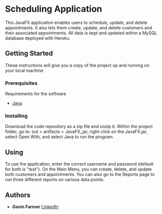 # Scheduling Application

This JavaFX application enables users to schedule, update, and delete appointments. It also lets them create, update, and delete customers and their associated appointments. All data is kept and updated within a MySQL database deployed with Heroku.

## Getting Started

These instructions will give you a copy of the project up and running on
your local machine

### Prerequisites

Requirements for the software
- [Java](https://www.oracle.com/java/technologies/downloads/)

### Installing

Download the code repository as a zip file and unzip it. Within the project folder, go to: out > artifacts > JavaFX_jar, right-click on the JavaFX.jar, select Open With, and select Java to run the program.

## Using

To use the application, enter the correct username and password (default for both is "test"). On the Main Menu, you can create, delete, and update both customers and appointments. You can also go to the Reports page to run three different reports on various data points.

## Authors

  - **Gavin Farmer**
    [LinkedIn](https://www.linkedin.com/in/gavin-farmer/)
